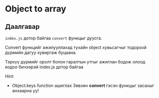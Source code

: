 # Object to array

## Даалгавар

`index.js` дотор байгаа `convert` функцыг дуусга.

Convert функцийг ажилууллахад тухайн object хувьсагчыг тодорхой дүрмийн дагуу хувиргаж буцаана.

Тэрхүү дүрмийг оролт болон гаралтын утгыг ажиглан бодож олоод кодоо бичээрэй
index.js дотор байгаа

Hint:
* Object.keys function ашиглах
Зөвхөн **convert** гэсэн функцыг засахыг анхаарна уу!
